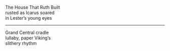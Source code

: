The House That Ruth Built  
rusted as Icarus soared  
in Lester’s young eyes  

---

Grand Central cradle  
lullaby, paper Viking’s  
slithery rhythm  
